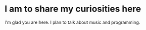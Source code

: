 # I am to share my curiosities here

I'm glad you are here. I plan to talk about music and programming.
